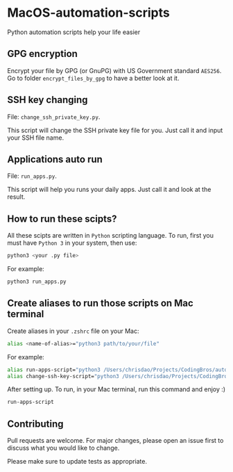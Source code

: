 
# MacOS-automation-scripts 
Python automation scripts help your life easier

## GPG encryption
Encrypt your file by GPG (or GnuPG) with US Government standard `AES256`. 
Go to folder `encrypt_files_by_gpg` to have a better look at it.

## SSH key changing
File: `change_ssh_private_key.py`. 

This script will change the SSH private key file for you. Just call it and input your SSH file name.

## Applications auto run
File: `run_apps.py`. 

This script will help you runs your daily apps. Just call it and look at the result.

## How to run these scipts?
All these scipts are written in `Python` scripting language. To run, first you must have `Python 3` in your system, 
then use:
```zsh
python3 <your .py file>
```
For example:
```zsh
python3 run_apps.py
```

## Create aliases to run those scripts on Mac terminal
Create aliases in your ```.zshrc``` file on your Mac:
```zsh
alias <name-of-alias>="python3 path/to/your/file"
```
For example:
```zsh
alias run-apps-script="python3 /Users/chrisdao/Projects/CodingBros/automation-scripts/MacOS/run_apps.py"
alias change-ssh-key-script="python3 /Users/chrisdao/Projects/CodingBros/automation-scripts/MacOS/change_ssh_private_key.py"
```
After setting up. To run, in your Mac terminal, run this command and enjoy :)
```zsh
run-apps-script
```

## Contributing
Pull requests are welcome. For major changes, please open an issue first to discuss what you would like to change.

Please make sure to update tests as appropriate.
